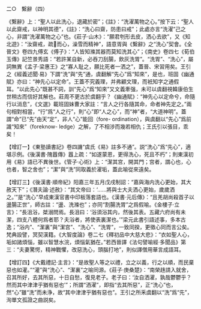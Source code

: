 二○　繫辭（四）

《繫辭》上：“聖人以此洗心，退藏於密”；《註》：“洗濯萬物之心。”按下云：“聖人以此齋戒，以神明其德”，《註》：“洗心曰齋，防患曰戒”；此處亦言“洗濯”己之心，非謂“洗濯萬物之心”也。《莊子·山木》：“願君刳形去皮，洒心去欲”，又《知北遊》：“汝齋戒，疏𤅢而心，澡雪而精神”，語意胥與《繫辭》之“洗心”契會。《全晉文》卷四九傅玄《傅子》：“人皆知滌其器而莫知洗其心”；《南史》卷四七《荀伯玉傳》記竺景秀語：“若許某自新，必吞刀刮腸，飲灰洗胃”。“洗胃”、“洗心”，屬詞無異《孟子·梁惠王》之“寡人耻之，願比死者一洒之”，蓋晉、宋習用矣。王引之《經義述聞·易》下謂“洗”與“先”通，虞翻解“先心”爲“知來”，是也，班固《幽通賦》亦曰：“神先心以定命”。王蓋不究義理，并弗顧文理，而衹知字之通假耳。“以此先心”既甚不詞，訓“先心”爲“知來”又文義牽强，未可以虞翻視韓康伯生世稍古而信好其解也。莊周不更古於虞翻乎？《幽通賦》：“神先心以定命兮，命隨行以消息”，《文選》載班固妹曹大家註：“言人之行各隨其命，命者神先定之。”兩句相對相當，“行”爲“人之行”，則“心”即“人之心”，而“神”者，“大道神明”。蓋謂“命”已“先”由天“定”，非人“心”能回（fore-
ordination），與虞翻以“先心”爲前識“知來”（foreknow-
ledge）之解，了不相涉而幾若相仇；王氏引以張目，乖矣！

【增訂一】《東塾讀書記》卷四譏“虞氏《易》註多不通”。説“洗心”爲“先心”，適堪示例。《後漢書·隗囂傳》囂上疏：“如遂蒙恩，更得洗心，死且不朽”；則東漢初用《易》語已不異後世。《管子·心術》上：“潔其宫，開其門；宫者，謂心也，心也者，智之舍也”；“潔”與“洗”同取義於濯垢，蓋此喻從來遠矣。

【增訂三】《後漢書·順帝紀》阳嘉三年五月戊戌制詔：“嘉與海内洗心更始，其大赦天下”；《潛夫論·述赦》：“其文帝曰：‘……將與士大夫洒心更始，歲歲洒之。’”是“洗心”早成東漢官書中印板落套語也。《漢書·元后傳》：“且羌胡尚殺首子以盪腸正世”，師古註：“盪、洗滌也”；亦同“割腸洗胃”之爲假喻。《金樓子·立言》：“長沮浴，桀溺問焉。長沮曰：‘浴須浴其内，然後其表。五藏六府尚有未潔，四支八體何爲者耶？夫浴者，將使表裏潔也。’”梁元此書引語述事，多本古逸；“浴内”、“潔裏”與“潔宫”、“洗心”、“洗胃”，一致同揆，更徵心同而言公矣。梵典設譬，冥契漢籍。《大智度論》卷二七《釋初品中大慈大悲》：“衣如聖人心，垢如諸煩惱，雖以智慧水浣，煩惱氣猶在。”若西晉譯《法句譬喻經·多聞品》第三：“夫妻驚愕，精神戰懼，改惡洗心，頭腦打地”，則似譯僧用華言成語耳。

【增訂四】《大戴禮記·主言》：“是故聖人等之以禮，立之以義，行之以順，而民棄惡也如灌。”“灌”與“洗心”、“潔裏”之喻同源。《莊子·庚桑楚》：“南榮趎請入就舍，召其所好，去其所惡，十日自愁，復見老子。老子曰：‘汝自洒濯，孰哉鬱鬱乎？然而其中津津乎猶有惡也’”；所謂“洒濯”，即指“去其所惡”，正“洗心”也，然“心”雖“洗”而未浄，故“其中津津乎猶有惡也”。王引之所釆虞翻以“洗”爲“先”，洵單文孤證之曲説矣。